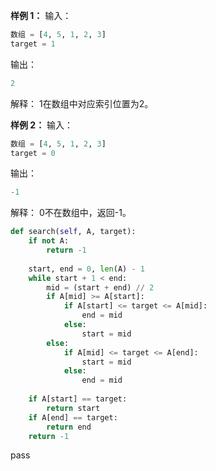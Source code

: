 
**样例 1：**
输入：
```python
数组 = [4, 5, 1, 2, 3]
target = 1
```
输出：
```python
2
```
解释：
1在数组中对应索引位置为2。

**样例 2：**
输入：
```python
数组 = [4, 5, 1, 2, 3]
target = 0
```
输出：
```python
-1
```
解释：
0不在数组中，返回-1。


```python
def search(self, A, target):
	if not A:
		return -1
		
	start, end = 0, len(A) - 1
	while start + 1 < end:
		mid = (start + end) // 2
		if A[mid] >= A[start]:
			if A[start] <= target <= A[mid]:
				end = mid
			else:
				start = mid
		else:
			if A[mid] <= target <= A[end]:
				start = mid
			else:
				end = mid
				
	if A[start] == target:
		return start
	if A[end] == target:
		return end
	return -1
```
pass